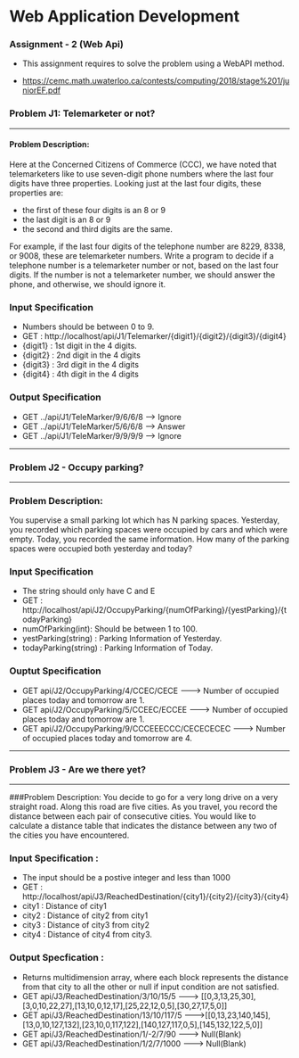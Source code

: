 # Web Application Development 
### Assignment - 2 (Web Api)

- This assignment requires to solve the problem using a WebAPI method.

- https://cemc.math.uwaterloo.ca/contests/computing/2018/stage%201/juniorEF.pdf 

### Problem J1: Telemarketer or not?
---
#### Problem Description: 

Here at the Concerned Citizens of Commerce (CCC), we have noted that telemarketers like to use
seven-digit phone numbers where the last four digits have three properties. Looking just at the last
four digits, these properties are:

-   the first of these four digits is an 8 or 9
- the last digit is an 8 or 9
- the second and third digits are the same.

For example, if the last four digits of the telephone number are 8229, 8338, or 9008, these are
telemarketer numbers.
Write a program to decide if a telephone number is a telemarketer number or not, based on the
last four digits. If the number is not a telemarketer number, we should answer the phone, and
otherwise, we should ignore it.

### Input Specification
- Numbers should be between 0 to 9.
- GET : http://localhost/api/J1/Telemarker/{digit1}/{digit2}/{digit3}/{digit4}
- {digit1} : 1st digit in the 4 digits.
- {digit2} : 2nd digit in the 4 digits
- {digit3} : 3rd  digit in the 4 digits
- {digit4} : 4th digit in the 4 digits

### Output Specification 

- GET ../api/J1/TeleMarker/9/6/6/8 --> Ignore
- GET ../api/J1/TeleMarker/5/6/6/8 --> Answer
- GET ../api/J1/TeleMarker/9/9/9/9 --> Ignore



---
### Problem J2 - Occupy parking?
---
### Problem Description:

You supervise a small parking lot which has N parking spaces.
Yesterday, you recorded which parking spaces were occupied by cars and which were empty.
Today, you recorded the same information.
How many of the parking spaces were occupied both yesterday and today?

### Input Specification 
- The string should only have C and E
- GET : http://localhost/api/J2/OccupyParking/{numOfParking}/{yestParking}/{todayParking}
- numOfParking(int): Should be between 1 to 100.
- yestParking(string) : Parking Information of Yesterday.
- todayParking(string) : Parking Information of Today.

### Ouptut Specification

- GET api/J2/OccupyParking/4/CCEC/CECE ---> Number of occupied places today and tomorrow are 1.
- GET api/J2/OccupyParking/5/CCEEC/ECCEE ---> Number of occupied places today and tomorrow are 1.
- GET api/J2/OccupyParking/9/CCCEEECCC/CECECECEC ---> Number of occupied places today and tomorrow are 4.



---
### Problem J3 - Are we there yet?
---
###Problem Description:
You decide to go for a very long drive on a very straight road. Along this road are five cities. As
you travel, you record the distance between each pair of consecutive cities.
You would like to calculate a distance table that indicates the distance between any two of the cities
you have encountered.

### Input Specification :
- The input should be a postive integer and less than 1000
- GET : http://localhost/api/J3/ReachedDestination/{city1}/{city2}/{city3}/{city4}
- city1 : Distance of city1
- city2 : Distance of city2 from city1
- city3 : Distance of city3 from city2
- city4 : Distance of city4 from city3.

### Output Specfication :
- Returns multidimension array, where each block represents the distance from that city to all the other or null if input condition are not satisfied.
- GET api/J3/ReachedDestination/3/10/15/5 ---> [[0,3,13,25,30],[3,0,10,22,27],[13,10,0,12,17],[25,22,12,0,5],[30,27,17,5,0]]
- GET api/J3/ReachedDestination/13/10/117/5 --->[[0,13,23,140,145],[13,0,10,127,132],[23,10,0,117,122],[140,127,117,0,5],[145,132,122,5,0]]
- GET api/J3/ReachedDestination/1/-2/7/90 ---> Null(Blank)
- GET api/J3/ReachedDestination/1/2/7/1000 ---> Null(Blank)

